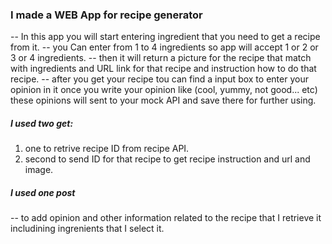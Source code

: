 ### I made a WEB App for recipe generator ######

-- In this app you will start entering ingredient that you need to get a recipe from it.
-- you Can enter from 1 to 4 ingredients so app will accept 1 or 2 or 3 or 4 ingredients.
-- then it will return a picture for the recipe that match with ingredients and URL link for that recipe and instruction how to do that recipe.
-- after you get your recipe tou can find a input box to enter your opinion in it once you write your opinion like (cool, yummy, not good... etc) these opinions will sent to your mock API and save there for further using.



##### I used two get:
1. one to retrive recipe ID from recipe API.
2. second to send ID for that recipe to get recipe instruction and url and image.

##### I used one post
-- to add opinion and other information related to the recipe that I retrieve it includining ingrenients that I select it.
